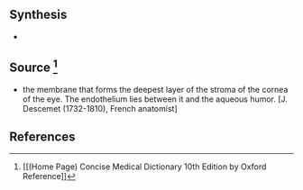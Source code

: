 ## Synthesis
- 
## Source [^1]
- the membrane that forms the deepest layer of the stroma of the cornea of the eye. The endothelium lies between it and the aqueous humor. \[J. Descemet (1732-1810), French anatomist]
## References

[^1]: [[(Home Page) Concise Medical Dictionary 10th Edition by Oxford Reference]]